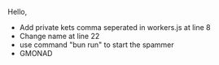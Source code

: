 Hello,
- Add private kets comma seperated in workers.js at line 8
- Change name at line 22
- use command "bun run" to start the spammer
- GMONAD
